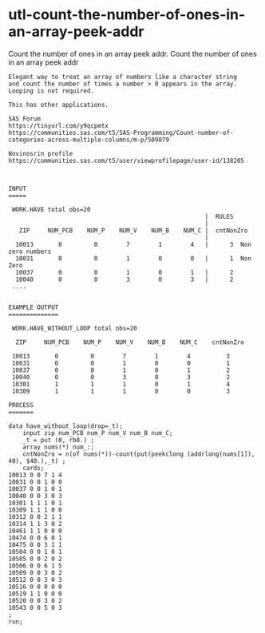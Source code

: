 # utl-count-the-number-of-ones-in-an-array-peek-addr
Count the number of ones in an array peek addr.
    Count the number of ones in an array peek addr                                                                
                                                                                                                  
    Elegant way to treat an array of numbers like a character string                                              
    and count the number of times a number > 0 appears in the array.                                              
    Looping is not required.                                                                                      
                                                                                                                  
    This has other applications.                                                                                  
                                                                                                                  
    SAS Forum                                                                                                     
    https://tinyurl.com/y9qcpmtx                                                                                  
    https://communities.sas.com/t5/SAS-Programming/Count-number-of-categories-across-multiple-columns/m-p/509879  
                                                                                                                  
    Novinosrin profile                                                                                            
    https://communities.sas.com/t5/user/viewprofilepage/user-id/138205                                            
                                                                                                                  
                                                                                                                  
                                                                                                                  
    INPUT                                                                                                         
    =====                                                                                                         
                                                                                                                  
     WORK.HAVE total obs=20                                                                                       
                                                           |  RULES                                               
                                                           |                                                      
       ZIP     NUM_PCB    NUM_P    NUM_V    NUM_B    NUM_C |  cntNonZro                                           
                                                           |                                                      
      10013       0         0        7        1        4   |      3  Non zero numbers                             
      10031       0         0        1        0        0   |      1  Non Zero                                     
      10037       0         0        1        0        1   |      2                                               
      10040       0         0        3        0        3   |      2                                               
     ....                                                                                                         
                                                                                                                  
                                                                                                                  
    EXAMPLE OUTPUT                                                                                                
    ==============                                                                                                
                                                                                                                  
     WORK.HAVE_WITHOUT_LOOP total obs=20                                                                          
                                                                                                                  
      ZIP     NUM_PCB    NUM_P    NUM_V    NUM_B    NUM_C    cntNonZro                                            
                                                                                                                  
     10013       0         0        7        1        4          3                                                
     10031       0         0        1        0        0          1                                                
     10037       0         0        1        0        1          2                                                
     10040       0         0        3        0        3          2                                                
     10301       1         1        1        0        1          4                                                
     10309       1         1        1        0        0          3                                                
                                                                                                                  
    PROCESS                                                                                                       
    =======                                                                                                       
                                                                                                                  
    data have_without_loop(drop=_t);                                                                              
        input zip num_PCB num_P num_V num_B num_C;                                                                
        _t = put (0, rb8.) ;                                                                                      
        array nums(*) num_:;                                                                                      
        cntNonZro = n(of nums(*))-count(put(peekclong (addrlong(nums[1]), 40), $40.),_t) ;                        
        cards;                                                                                                    
    10013 0 0 7 1 4                                                                                               
    10031 0 0 1 0 0                                                                                               
    10037 0 0 1 0 1                                                                                               
    10040 0 0 3 0 3                                                                                               
    10301 1 1 1 0 1                                                                                               
    10309 1 1 1 0 0                                                                                               
    10312 0 0 2 1 1                                                                                               
    10314 1 1 3 0 2                                                                                               
    10461 1 1 0 0 0                                                                                               
    10474 0 0 6 0 1                                                                                               
    10475 0 0 3 1 1                                                                                               
    10504 0 0 1 0 1                                                                                               
    10505 0 0 2 0 2                                                                                               
    10506 0 0 6 1 5                                                                                               
    10509 0 0 3 0 2                                                                                               
    10512 0 0 3 0 3                                                                                               
    10516 0 0 0 0 0                                                                                               
    10519 1 1 0 0 0                                                                                               
    10520 0 0 3 0 2                                                                                               
    10543 0 0 5 0 3                                                                                               
    ;                                                                                                             
    run;                                                                                                          
                                                                                                                  
                                                                                                                  
                                                                                                                  

